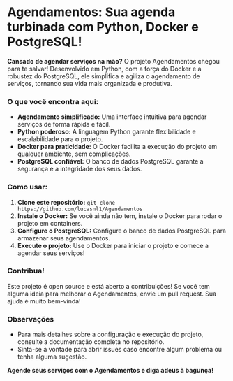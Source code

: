 # Agendamentos: Sua agenda turbinada com Python, Docker e PostgreSQL! 

**Cansado de agendar serviços na mão?** O projeto Agendamentos chegou para te salvar! Desenvolvido em Python, com a força do Docker e a robustez do PostgreSQL, ele simplifica e agiliza o agendamento de serviços, tornando sua vida mais organizada e produtiva.

###  O que você encontra aqui:

* **Agendamento simplificado:** Uma interface intuitiva para agendar serviços de forma rápida e fácil.
* **Python poderoso:** A linguagem Python garante flexibilidade e escalabilidade para o projeto.
* **Docker para praticidade:** O Docker facilita a execução do projeto em qualquer ambiente, sem complicações.
* **PostgreSQL confiável:** O banco de dados PostgreSQL garante a segurança e a integridade dos seus dados.

###  Como usar:

1.  **Clone este repositório:** `git clone https://github.com/lucasnl1/Agendamentos`
2.  **Instale o Docker:** Se você ainda não tem, instale o Docker para rodar o projeto em containers.
3.  **Configure o PostgreSQL:** Configure o banco de dados PostgreSQL para armazenar seus agendamentos.
4.  **Execute o projeto:** Use o Docker para iniciar o projeto e comece a agendar seus serviços!

###  Contribua!

Este projeto é open source e está aberto a contribuições! Se você tem alguma ideia para melhorar o Agendamentos, envie um pull request. Sua ajuda é muito bem-vinda!

###  Observações

* Para mais detalhes sobre a configuração e execução do projeto, consulte a documentação completa no repositório.
* Sinta-se à vontade para abrir issues caso encontre algum problema ou tenha alguma sugestão.

**Agende seus serviços com o Agendamentos e diga adeus à bagunça!**
